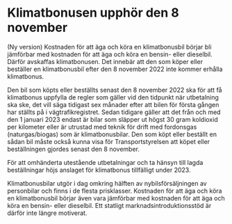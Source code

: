 # Klimatbonusen upphör den 8 november

(Ny version) Kostnaden för att äga och köra en klimatbonusbil börjar bli jämförbar med kostnaden för att äga och köra en bensin- eller dieselbil. Därför avskaffas klimatbonusen. Det innebär att den som köper eller beställer en klimatbonusbil efter den 8 november 2022 inte kommer erhålla klimatbonus.

Den bil som köpts eller beställts senast den 8 november 2022 ska för att få klimatbonus uppfylla de regler som gäller vid den tidpunkt när utbetalning ska ske, det vill säga tidigast sex månader efter att bilen för första gången har ställts på i vägtrafikregistret. Sedan tidigare gäller att det från och med den 1 januari 2023 endast är bilar som släpper ut högst 30 gram koldioxid per kilometer eller är utrustad med teknik för drift med fordonsgas (naturgas/biogas) som är klimatbonusbilar. Den som köpt eller beställt en sådan bil måste också kunna visa för Transportstyrelsen att köpet eller beställningen gjordes senast den 8 november.

För att omhänderta utestående utbetalningar och ta hänsyn till lagda beställningar höjs anslaget för klimatbonus tillfälligt under 2023.

Klimatbonusbilar utgör i dag omkring hälften av nybilsförsäljningen av personbilar och finns i de flesta prisklasser. Kostnaden för att äga och köra en klimatbonusbil börjar även vara jämförbar med kostnaden för att äga och köra en bensin- eller dieselbil. Ett statligt marknadsintroduktionsstöd är därför inte längre motiverat.
